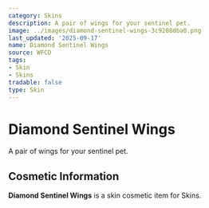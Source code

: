 ```yaml
---
category: Skins
description: A pair of wings for your sentinel pet.
image: ../images/diamond-sentinel-wings-3c9208dba0.png
last_updated: '2025-09-17'
name: Diamond Sentinel Wings
source: WFCD
tags:
- Skin
- Skins
tradable: false
type: Skin
---
```


# Diamond Sentinel Wings

A pair of wings for your sentinel pet.

## Cosmetic Information

**Diamond Sentinel Wings** is a skin cosmetic item for Skins.

